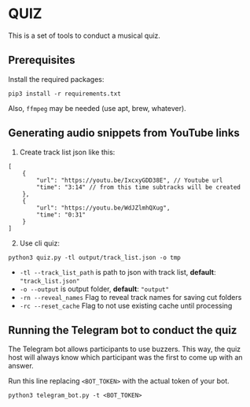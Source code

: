 # QUIZ

This is a set of tools to conduct a musical quiz.

## Prerequisites

Install the required packages:
```
pip3 install -r requirements.txt
```
Also, `ffmpeg` may be needed (use apt, brew, whatever).

## Generating audio snippets from YouTube links

1. Create track list json like this:
```jsonc
[
    {
        "url": "https://youtu.be/IxcxyGDD38E", // Youtube url
        "time": "3:14" // from this time subtracks will be created
    },
    {
        "url": "https://youtu.be/WdJZlmhQXug",
        "time": "0:31"
    }
]
```
2. Use cli quiz:
```
python3 quiz.py -tl output/track_list.json -o tmp
```

- `-tl --track_list_path` is path to json with track list, **default**: `"track_list.json"`
- `-o --output` is output folder, **default**: `"output"`
- `-rn --reveal_names` Flag to reveal track names for saving cut folders
- `-rc --reset_cache` Flag to not use existing cache until processing

## Running the Telegram bot to conduct the quiz

The Telegram bot allows participants to use buzzers.
This way, the quiz host will always know which participant was the first to come up with an answer.

Run this line replacing `<BOT_TOKEN>` with the actual token of your bot.
```
python3 telegram_bot.py -t <BOT_TOKEN>
```
